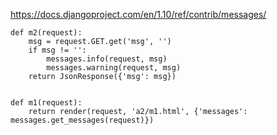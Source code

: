 https://docs.djangoproject.com/en/1.10/ref/contrib/messages/

```
def m2(request):
    msg = request.GET.get('msg', '')
    if msg != '':
        messages.info(request, msg)
        messages.warning(request, msg)
    return JsonResponse({'msg': msg})


def m1(request):
    return render(request, 'a2/m1.html', {'messages': messages.get_messages(request)})

```

